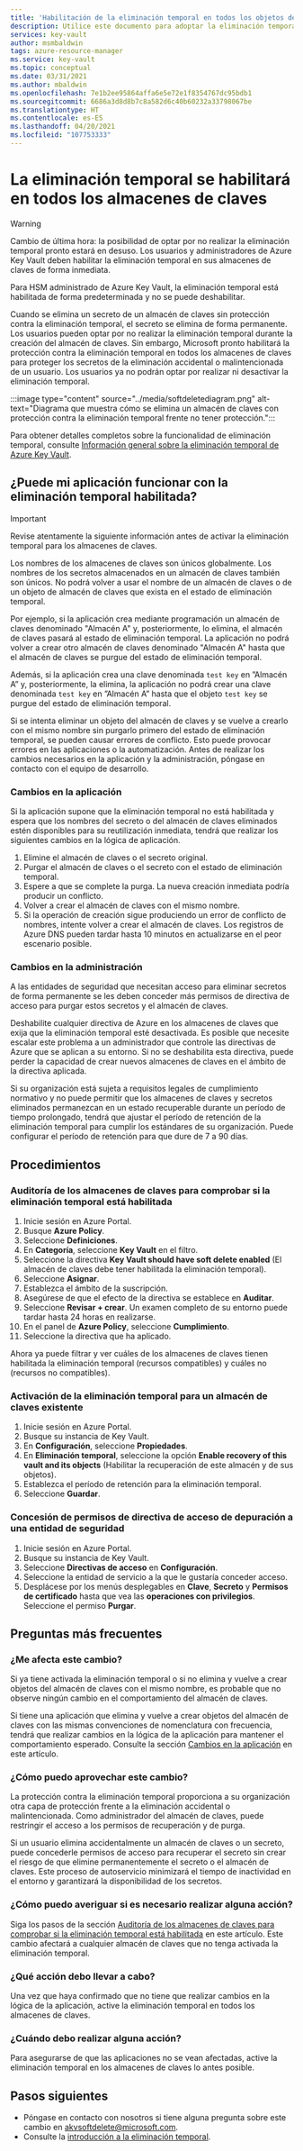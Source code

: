 ```yaml
---
title: 'Habilitación de la eliminación temporal en todos los objetos de almacenes de claves: Azure Key Vault | Microsoft Docs'
description: Utilice este documento para adoptar la eliminación temporal para todos los almacenes de claves y para realizar cambios en la aplicación y en la administración con el fin de evitar errores de conflicto.
services: key-vault
author: msmbaldwin
tags: azure-resource-manager
ms.service: key-vault
ms.topic: conceptual
ms.date: 03/31/2021
ms.author: mbaldwin
ms.openlocfilehash: 7e1b2ee95864affa6e5e72e1f8354767dc95bdb1
ms.sourcegitcommit: 6686a3d8d8b7c8a582d6c40b60232a33798067be
ms.translationtype: HT
ms.contentlocale: es-ES
ms.lasthandoff: 04/20/2021
ms.locfileid: "107753333"
---
```

# <a name="soft-delete-will-be-enabled-on-all-key-vaults"></a>La eliminación temporal se habilitará en todos los almacenes de claves

> [!WARNING]
> Cambio de última hora: la posibilidad de optar por no realizar la eliminación temporal pronto estará en desuso. Los usuarios y administradores de Azure Key Vault deben habilitar la eliminación temporal en sus almacenes de claves de forma inmediata.
>
> Para HSM administrado de Azure Key Vault, la eliminación temporal está habilitada de forma predeterminada y no se puede deshabilitar.

Cuando se elimina un secreto de un almacén de claves sin protección contra la eliminación temporal, el secreto se elimina de forma permanente. Los usuarios pueden optar por no realizar la eliminación temporal durante la creación del almacén de claves. Sin embargo, Microsoft pronto habilitará la protección contra la eliminación temporal en todos los almacenes de claves para proteger los secretos de la eliminación accidental o malintencionada de un usuario. Los usuarios ya no podrán optar por realizar ni desactivar la eliminación temporal.

:::image type="content" source="../media/softdeletediagram.png" alt-text="Diagrama que muestra cómo se elimina un almacén de claves con protección contra la eliminación temporal frente no tener protección.":::

Para obtener detalles completos sobre la funcionalidad de eliminación temporal, consulte [Información general sobre la eliminación temporal de Azure Key Vault](soft-delete-overview.md).

## <a name="can-my-application-work-with-soft-delete-enabled"></a>¿Puede mi aplicación funcionar con la eliminación temporal habilitada?

> [!Important] 
> Revise atentamente la siguiente información antes de activar la eliminación temporal para los almacenes de claves.

Los nombres de los almacenes de claves son únicos globalmente. Los nombres de los secretos almacenados en un almacén de claves también son únicos. No podrá volver a usar el nombre de un almacén de claves o de un objeto de almacén de claves que exista en el estado de eliminación temporal. 

Por ejemplo, si la aplicación crea mediante programación un almacén de claves denominado "Almacén A" y, posteriormente, lo elimina, el almacén de claves pasará al estado de eliminación temporal. La aplicación no podrá volver a crear otro almacén de claves denominado "Almacén A" hasta que el almacén de claves se purgue del estado de eliminación temporal. 

Además, si la aplicación crea una clave denominada `test key` en ”Almacén A” y, posteriormente, la elimina, la aplicación no podrá crear una clave denominada `test key` en ”Almacén A” hasta que el objeto `test key` se purgue del estado de eliminación temporal. 

Si se intenta eliminar un objeto del almacén de claves y se vuelve a crearlo con el mismo nombre sin purgarlo primero del estado de eliminación temporal, se pueden causar errores de conflicto. Esto puede provocar errores en las aplicaciones o la automatización. Antes de realizar los cambios necesarios en la aplicación y la administración, póngase en contacto con el equipo de desarrollo. 

### <a name="application-changes"></a>Cambios en la aplicación

Si la aplicación supone que la eliminación temporal no está habilitada y espera que los nombres del secreto o del almacén de claves eliminados estén disponibles para su reutilización inmediata, tendrá que realizar los siguientes cambios en la lógica de aplicación.

1. Elimine el almacén de claves o el secreto original.
1. Purgar el almacén de claves o el secreto con el estado de eliminación temporal.
1. Espere a que se complete la purga. La nueva creación inmediata podría producir un conflicto.
1. Volver a crear el almacén de claves con el mismo nombre.
1. Si la operación de creación sigue produciendo un error de conflicto de nombres, intente volver a crear el almacén de claves. Los registros de Azure DNS pueden tardar hasta 10 minutos en actualizarse en el peor escenario posible.

### <a name="administration-changes"></a>Cambios en la administración

A las entidades de seguridad que necesitan acceso para eliminar secretos de forma permanente se les deben conceder más permisos de directiva de acceso para purgar estos secretos y el almacén de claves.

Deshabilite cualquier directiva de Azure en los almacenes de claves que exija que la eliminación temporal esté desactivada. Es posible que necesite escalar este problema a un administrador que controle las directivas de Azure que se aplican a su entorno. Si no se deshabilita esta directiva, puede perder la capacidad de crear nuevos almacenes de claves en el ámbito de la directiva aplicada.

Si su organización está sujeta a requisitos legales de cumplimiento normativo y no puede permitir que los almacenes de claves y secretos eliminados permanezcan en un estado recuperable durante un período de tiempo prolongado, tendrá que ajustar el período de retención de la eliminación temporal para cumplir los estándares de su organización. Puede configurar el período de retención para que dure de 7 a 90 días.

## <a name="procedures"></a>Procedimientos

### <a name="audit-your-key-vaults-to-check-if-soft-delete-is-enabled"></a>Auditoría de los almacenes de claves para comprobar si la eliminación temporal está habilitada

1. Inicie sesión en Azure Portal.
1. Busque **Azure Policy**.
1. Seleccione **Definiciones**.
1. En **Categoría**, seleccione **Key Vault** en el filtro.
1. Seleccione la directiva **Key Vault should have soft delete enabled** (El almacén de claves debe tener habilitada la eliminación temporal).
1. Seleccione **Asignar**.
1. Establezca el ámbito de la suscripción.
1. Asegúrese de que el efecto de la directiva se establece en **Auditar**.
1. Seleccione **Revisar + crear**. Un examen completo de su entorno puede tardar hasta 24 horas en realizarse.
1. En el panel de **Azure Policy**, seleccione **Cumplimiento**.
1. Seleccione la directiva que ha aplicado.

Ahora ya puede filtrar y ver cuáles de los almacenes de claves tienen habilitada la eliminación temporal (recursos compatibles) y cuáles no (recursos no compatibles).

### <a name="turn-on-soft-delete-for-an-existing-key-vault"></a>Activación de la eliminación temporal para un almacén de claves existente

1. Inicie sesión en Azure Portal.
1. Busque su instancia de Key Vault.
1. En **Configuración**, seleccione **Propiedades**.
1. En **Eliminación temporal**, seleccione la opción **Enable recovery of this vault and its objects** (Habilitar la recuperación de este almacén y de sus objetos).
1. Establezca el período de retención para la eliminación temporal.
1. Seleccione **Guardar**.

### <a name="grant-purge-access-policy-permissions-to-a-security-principal"></a>Concesión de permisos de directiva de acceso de depuración a una entidad de seguridad

1. Inicie sesión en Azure Portal.
1. Busque su instancia de Key Vault.
1. Seleccione **Directivas de acceso** en **Configuración**.
1. Seleccione la entidad de servicio a la que le gustaría conceder acceso.
1. Desplácese por los menús desplegables en **Clave**, **Secreto** y **Permisos de certificado** hasta que vea las **operaciones con privilegios**. Seleccione el permiso **Purgar**.

## <a name="frequently-asked-questions"></a>Preguntas más frecuentes

### <a name="does-this-change-affect-me"></a>¿Me afecta este cambio?

Si ya tiene activada la eliminación temporal o si no elimina y vuelve a crear objetos del almacén de claves con el mismo nombre, es probable que no observe ningún cambio en el comportamiento del almacén de claves.

Si tiene una aplicación que elimina y vuelve a crear objetos del almacén de claves con las mismas convenciones de nomenclatura con frecuencia, tendrá que realizar cambios en la lógica de la aplicación para mantener el comportamiento esperado. Consulte la sección [Cambios en la aplicación](#application-changes) en este artículo.

### <a name="how-do-i-benefit-from-this-change"></a>¿Cómo puedo aprovechar este cambio?

La protección contra la eliminación temporal proporciona a su organización otra capa de protección frente a la eliminación accidental o malintencionada. Como administrador del almacén de claves, puede restringir el acceso a los permisos de recuperación y de purga.

Si un usuario elimina accidentalmente un almacén de claves o un secreto, puede concederle permisos de acceso para recuperar el secreto sin crear el riesgo de que elimine permanentemente el secreto o el almacén de claves. Este proceso de autoservicio minimizará el tiempo de inactividad en el entorno y garantizará la disponibilidad de los secretos.

### <a name="how-do-i-find-out-if-i-need-to-take-action"></a>¿Cómo puedo averiguar si es necesario realizar alguna acción?

Siga los pasos de la sección [Auditoría de los almacenes de claves para comprobar si la eliminación temporal está habilitada](#audit-your-key-vaults-to-check-if-soft-delete-is-enabled) en este artículo. Este cambio afectará a cualquier almacén de claves que no tenga activada la eliminación temporal.

### <a name="what-action-do-i-need-to-take"></a>¿Qué acción debo llevar a cabo?

Una vez que haya confirmado que no tiene que realizar cambios en la lógica de la aplicación, active la eliminación temporal en todos los almacenes de claves.

### <a name="when-do-i-need-to-take-action"></a>¿Cuándo debo realizar alguna acción?

Para asegurarse de que las aplicaciones no se vean afectadas, active la eliminación temporal en los almacenes de claves lo antes posible.

## <a name="next-steps"></a>Pasos siguientes

- Póngase en contacto con nosotros si tiene alguna pregunta sobre este cambio en [akvsoftdelete@microsoft.com](mailto:akvsoftdelete@microsoft.com).
- Consulte la [introducción a la eliminación temporal](soft-delete-overview.md).
